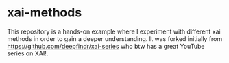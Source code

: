 # xai-methods

This repository is a hands-on example where I experiment with different xai methods in order to gain a deeper understanding. It was forked initially from https://github.com/deepfindr/xai-series who btw has a great YouTube series on XAI!.
